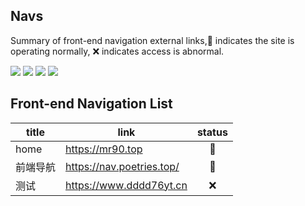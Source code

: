 ## Navs
Summary of front-end navigation external links,🌟 indicates the site is operating normally, ❌ indicates access is abnormal.

<!-- @badge-start -->
![](https://img.shields.io/badge/check_link-2024/03/20-blue?style=flat-square)
![](https://img.shields.io/badge/link_totals-3-7C33FF?style=flat-square)
![](https://img.shields.io/badge/running-2-green?style=flat-square)
![](https://img.shields.io/badge/error-1-FF3336?style=flat-square)
<!-- @badge-end -->


## Front-end Navigation List

<!-- @start -->
| title | link | status |
| ----- | ---- | :----: |
| home | <a href='https://mr90.top' target='_blank'>https://mr90.top</a> | 🌟 |
| 前端导航 | <a href='https://nav.poetries.top/' target='_blank'>https://nav.poetries.top/</a> | 🌟 |
| 测试 | <a href='https://www.dddd76yt.cn' target='_blank'>https://www.dddd76yt.cn</a> | ❌ |
<!-- @end -->